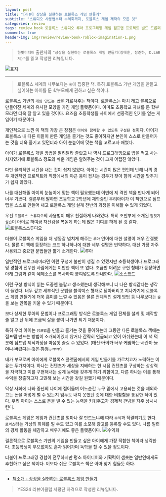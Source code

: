 ```yaml
---  
layout: post  
title: "[리뷰] 상상을 실현하는 로블록스 게임 만들기"  
subtitle: "스튜디오 사용법부터 수익화까지, 로블록스 게임 제작의 모든 것"  
categories: review  
tags: review book 로블록스 스튜디오 루아 프로그래밍 게임 점프맵 프로젝트 빌드 드롭퍼 수익화 로벅스 홍보 광고 개발    
comments: true  
header-img: img/review/review-book-roblox-imagination-1.png
---  
```

  
> `한빛미디어` 출판사의 `"상상을 실현하는 로블록스 게임 만들기(강태훈, 장준하, D.LAB 저)"`를 읽고 작성한 리뷰입니다.  

![표지](https://theorydb.github.io/assets/img/review/review-book-roblox-imagination-1.png)  

---

> 로블록스 세계의 나무보다는 `숲`에 집중한 책. 특히 로블록스 기반 게임을 만들고 싶어하는 아이를 둔 학부모에게 권하고 싶은 책이다.

로블록스 기반의 `게임 만드는 법`을 가르쳐주는 책이다. 로블록스는 마치 레고 블록으로 만들어진 세계와 유사한 모양을 가진 게임 플랫폼이다. 아마도 초등학교 자녀를 둔 학부모라면 더욱 잘 알고 있을 것이다. 요즈음 초등학생들 사이에서 선풍적인 인기를 얻는 게임이기 때문이다.

개인적으로 느낀 이 책의 가장 큰 장점은 `아이와 함께할 수 있도록 구성된 점`이다. 아이가 로블록스 내 다른 이들이 만든 게임을 즐기는 것도 좋아하지만 본인이 스스로 만들어가는 것을 더욱 즐기고 있던터라 아이 눈높이에 맞는 책을 고르고자 애썼다. 

아이가 로블록스 개발 방법을 알려달라 졸랐고 나 역시 프로그래밍으로 밥을 먹고 사는 처지였기에 로블록스 정도의 쉬운 게임은 알려주는 것이 크게 어렵진 않았다. 

다만 물리적인 시간을 내는 것이 쉽지 않았다. 아이는 시간이 많은 편인데 반해 나의 경우 개인적인 프로젝트와 직장에서의 야근 등이 겹치는 경우가 잦아 함께 시간을 맞추기가 쉽지 않았다. 

나를 대신해줄 아이의 눈높이에 맞는 책이 필요했는데 이번에 제 격인 책을 만나게 되어 너무 기쁘다. 결론부터 말하면 초등학교 2학년에 재학중인 우리아이가 이 책만으로 점프맵을 스스로 만들어 내고 로블록스 게임 설계 전반의 과정을 이해할 수 있게 되었다.

우선 `로블록스 스튜디오`의 사용법이 매우 친절하게 나와있다. 특히 초반부에 소개된 `집짓기 실습`이 아이로 하여금 자신감을 복돋게 하는데 많은 기여를 하게 된 것 같다. 
![로블록스스튜디오](https://theorydb.github.io/assets/img/review/review-book-roblox-imagination-2.png)  

더불어 로블록스 게임을 더 생동감 넘치게 해주는 `루아` 언어에 대한 설명이 매우 간결했다. 물론 이 책에 등장하는 코드 하나하나에 대한 세부 설명은 빈약하다. 대신 가장 자주 사용되고 중요한 문법들만 짧게 소개한다. 
![루아](https://theorydb.github.io/assets/img/review/review-book-roblox-imagination-3.png)  

일반적인 프로그래머라면 이런 구성에 불만이 생길 수 있겠지만 초등학생이나 프로그래밍 경험이 전무한 사람에게는 이만한 책이 또 없다. 조금만 어려운 구현 형태가 등장하면 아래 그림과 같이 예제소스를 복사하여 붙여넣도록 안내한다. 
![소스코드](https://theorydb.github.io/assets/img/review/review-book-roblox-imagination-4.png)  

이런 구성 방식이 읽는 도중엔 놀랍고 생소했는데 생각해보니 더 나은 방식같다는 생각이 들었다. 너무 깊고 세부적인 문법을 블랙박스 형태로 닫아버리고 지나가기에 로블록스 게임 만들기에 더욱 흥미를 느낄 수 있음은 물론 전체적인 설계 방법 등 나무보다는 `숲`을 보는 안목을 키울 수 있기 때문이다. 

보다 상세한 루아의 문법이나 프로그래밍 방식은 로블록스 게임 전체를 설계 및 제작할 줄 알고 난 뒤에 조금씩 살을 붙여 나가면 되기 때문이다. 

특히 우리 아이는 `점프맵`을 만들고 즐기는 것을 좋아하는데 그동안 다른 로블록스 책에는 점프맵 만드는 방법이 소개되어있지 않거나 간략히 언급되고 있어 아쉬웠는데 이 책 덕분에 점프맵 제작과정을 마음껏 즐길 수 있었다. (~~대신 아이가 너무 게임하는 시간이 늘어나 버렸다는 것은 함정.. ㅜㅜ~~)

내가 부모로써 아이에게 로블록스 플랫폼에서의 게임 만들기를 가르치고자 노력하는 이유는 두가지이다. 하나는 컨텐츠가 세상을 지배하는 현 시점 컨텐츠를 구상하는 상상력을 자극하고 이를 구현해내는 설계 능력을 갖추게 하기 위함이고, 다른 하나는 이를 통해 수익을 창출하고자 고민해 보는 시간을 갖길 원했기 때문이다.

막상 사회에 나와 중년의 나이에 접어들며 어느순간 누구 밑에서 고용되는 것을 제외하고는 돈을 어떻게 벌 수 있는지 엄두도 내지 못했던 것에 대한 비참함을 통감한 적이 있다. 우리 아이는 스스로 돈을 벌 수 있는 능력을 키워주고자 경제적 관념을 자주 상시시킨다. 

로블록스 게임은 게임과 컨텐츠를 얼마나 잘 만드느냐에 따라 `수익`과 직결되기도 한다. `로벅스`라는 가상의 화폐를 벌 수도 있고 이를 소모해 광고를 등록할 수도 있다. 나름 일련의 경제 활동을 체감하고 배우기에도 좋은 플랫폼이다. 
![수익화](https://theorydb.github.io/assets/img/review/review-book-roblox-imagination-5.png)  

결론적으로 로블록스 기반의 게임을 만들고 싶은 아이에게 가장 적합한 책이라 생각한다. 초등학생이 부모없이도 혼자 읽어가며 독학을 할 수 있을 정도이다. 

더불어 프로그래밍 경험이 전무하지만 평소 아이디어와 기획력이 샘솟는 일반인에게도 추천하고 싶은 책이다. 이보다 쉬운 로블록스 책은 아마 찾기 힘들듯 하다.

---

* [책소개 - 상상을 실현하는 로블록스 게임 만들기](https://www.yes24.com/Product/Goods/121913198)

> YES24 리뷰어클럽 서평단 자격으로 작성한 리뷰입니다.